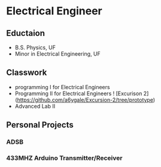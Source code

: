 # Electrical Engineer 

## Eductaion
- B.S. Physics, UF
- Minor in Electrical Engineering, UF


## Classwork
- programming I for Electrical Engineers
- Programming II for Electrical Engineers
! [Excurison 2] (https://github.com/a6ygale/Excursion-2/tree/prototype)
- Advanced Lab II

## Personal Projects
### ADSB
### 433MHZ Arduino Transmitter/Receiver
